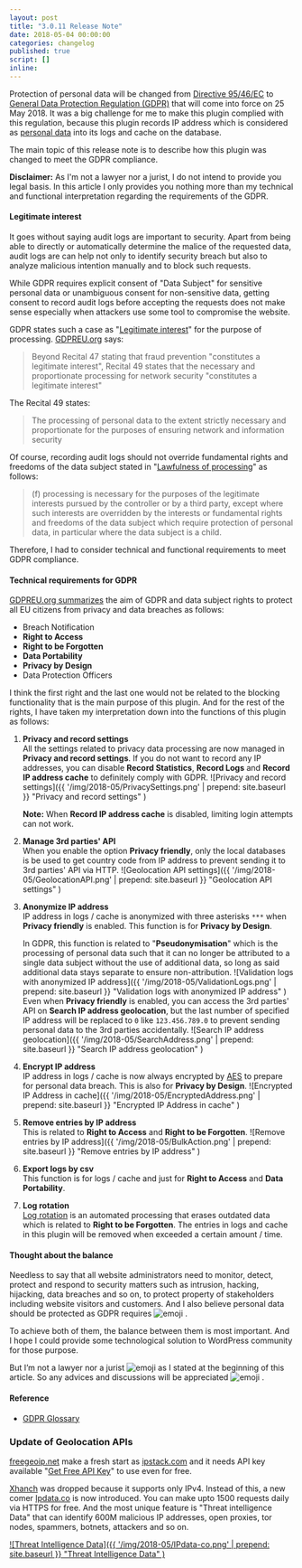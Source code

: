 ```yaml
---
layout: post
title: "3.0.11 Release Note"
date: 2018-05-04 00:00:00
categories: changelog
published: true
script: []
inline:
---
```


Protection of personal data will be changed from [Directive 95/46/EC][95-46-EC]
to [General Data Protection Regulation (GDPR)][GDPR] that will come into force 
on 25 May 2018. It was a big challenge for me to make this plugin complied with 
this regulation, because this plugin records IP address which is considered 
as [personal data][PERSONAL-DATA] into its logs and cache on the database.

The main topic of this release note is to describe how this plugin was changed 
to meet the GDPR compliance.

<div class="alert alert-warning">
	<strong>Disclaimer:</strong> As I'm not a lawyer nor a jurist, I do not 
	intend to provide you legal basis. In this article I only provides you 
	nothing more than my technical and functional interpretation regarding 
	the requirements of the GDPR.
</div>

<!--more-->

#### Legitimate interest ####

It goes without saying audit logs are important to security. Apart from being 
able to directly or automatically determine the malice of the requested data, 
audit logs are can help not only to identify security breach but also to 
analyze malicious intention manually and to block such requests.

While GDPR requires explicit consent of "Data Subject" for sensitive personal 
data or unambiguous consent for non-sensitive data, getting consent to record 
audit logs before accepting the requests does not make sense especially when 
attackers use some tool to compromise the website.

GDPR states such a case as "[Legitimate interest][LEGITIMATE]" for the purpose 
of processing. [GDPREU.org][GDPREU.ORG] says:

> Beyond Recital 47 stating that fraud prevention "constitutes a legitimate 
> interest", Recital 49 states that the necessary and proportionate processing 
> for network security "constitutes a legitimate interest"

The Recital 49 states:

> The processing of personal data to the extent strictly necessary and 
> proportionate for the purposes of ensuring network and information security

Of course, recording audit logs should not override fundamental rights and 
freedoms of the data subject stated in "[Lawfulness of processing][LAWFULNESS]"
as follows:

> (f) processing is necessary for the purposes of the legitimate interests
> pursued by the controller or by a third party, except where such interests
> are overridden by the interests or fundamental rights and freedoms of the 
> data subject which require protection of personal data, in particular where
> the data subject is a child.

Therefore, I had to consider technical and functional requirements to meet 
GDPR compliance.

#### Technical requirements for GDPR ####

[GDPREU.org summarizes][KEY-CHANGES] the aim of GDPR and data subject rights 
to protect all EU citizens from privacy and data breaches as follows:

- Breach Notification
- **Right to Access**
- **Right to be Forgotten**
- **Data Portability**
- **Privacy by Design**
- Data Protection Officers

I think the first right and the last one would not be related to the blocking 
functionality that is the main purpose of this plugin. And for the rest of the 
rights, I have taken my interpretation down into the functions of this plugin 
as follows:

1. **Privacy and record settings**  
   All the settings related to privacy data processing are now managed in 
   **Privacy and record settings**. If you do not want to record any IP 
   addresses, you can disable **Record Statistics**, **Record Logs** and 
   **Record IP address cache** to definitely comply with GDPR.
   ![Privacy and record settings]({{ '/img/2018-05/PrivacySettings.png' | prepend: site.baseurl }}
    "Privacy and record settings"
   )
   <div class="alert alert-info">
       <strong>Note:</strong> When <strong>Record IP address cache</strong> is
       disabled, limiting login attempts can not work.
   </div>

1. **Manage 3rd parties' API**  
   When you enable the option **Privacy friendly**, only the local databases 
   is be used to get country code from IP address to prevent sending it to 3rd 
   parties' API via HTTP.
   ![Geolocation API settings]({{ '/img/2018-05/GeolocationAPI.png' | prepend: site.baseurl }}
    "Geolocation API settings"
   )

1. **Anonymize IP address**  
   IP address in logs / cache is anonymized with three asterisks `***` when 
   **Privacy friendly** is enabled. This function is for **Privacy by Design**.
   
   In GDPR, this function is related to "**Pseudonymisation**" which is the 
   processing of personal data such that it can no longer be attributed to a 
   single data subject without the use of additional data, so long as said 
   additional data stays separate to ensure non-attribution.
   ![Validation logs with anonymized IP address]({{ '/img/2018-05/ValidationLogs.png' | prepend: site.baseurl }}
    "Validation logs with anonymized IP address"
   )
   Even when **Privacy friendly** is enabled, you can access the 3rd parties' 
   API on **Search IP address geolocation**, but the last number of specified 
   IP address will be replaced to `0` like `123.456.789.0` to prevent sending 
   personal data to the 3rd parties accidentally.
   ![Search IP address geolocation]({{ '/img/2018-05/SearchAddress.png' | prepend: site.baseurl }}
    "Search IP address geolocation"
   )

1. **Encrypt IP address**  
   IP address in logs / cache is now always encrypted by [AES][AES-ENCRYPT] to 
   prepare for personal data breach. This is also for **Privacy by Design**.
   ![Encrypted IP Address in cache]({{ '/img/2018-05/EncryptedAddress.png' | prepend: site.baseurl }}
    "Encrypted IP Address in cache"
   )

1. **Remove entries by IP address**  
   This is related to **Right to Access** and **Right to be Forgotten**.
   ![Remove entries by IP address]({{ '/img/2018-05/BulkAction.png' | prepend: site.baseurl }}
    "Remove entries by IP address"
   )

1. **Export logs by csv**  
   This function is for logs / cache and just for **Right to Access** and 
   **Data Portability**.

1. **Log rotation**  
   [Log rotation][LOG-ROTATION] is an automated processing that erases outdated
   data which is related to **Right to be Forgotten**. The entries in logs and 
   cache in this plugin will be removed when exceeded a certain amount / time.

#### Thought about the balance ####

Needless to say that all website administrators need to monitor, detect, 
protect and respond to security matters such as intrusion, hacking, hijacking, 
data breaches and so on, to protect property of stakeholders including website 
visitors and customers. And I also believe personal data should be protected as
GDPR requires <span class="emoji">
![emoji](https://assets-cdn.github.com/images/icons/emoji/unicode/1f510.png)
</span>.

To achieve both of them, the balance between them is most important. And I hope
I could provide some technological solution to WordPress community for those 
purpose.

But I’m not a lawyer nor a jurist <span class="emoji">
![emoji](https://assets-cdn.github.com/images/icons/emoji/unicode/1f393.png)
</span> as I stated at the beginning of this article. So any advices and 
discussions will be appreciated <span class="emoji">
![emoji](https://assets-cdn.github.com/images/icons/emoji/unicode/1f340.png)
</span>.

#### Reference ####

- [GDPR Glossary][GDPR-GLOSSARY]

### Update of Geolocation APIs ###

[freegeoip.net][FREEGEOIP.NET] make a fresh start as [ipstack.com][IPSTACK.COM]
and it needs API key available "[Get Free API Key][GET-API-KEY]" to use even 
for free.

[Xhanch][XHANCH] was dropped because it supports only IPv4. Instead of this, a 
new comer [Ipdata.co][IPDATA.CO] is now introduced. You can make upto 1500 
requests daily via HTTPS for free. And the most unique feature is "Threat 
intelligence Data" that can identify 600M malicious IP addresses, open proxies,
tor nodes, spammers, botnets, attackers and so on.

[![Threat Intelligence Data]({{ '/img/2018-05/IPdata-co.png' | prepend: site.baseurl }}
  "Threat Intelligence Data"
)](https://ipdata.co/docs.html#threat-data "Threat Intelligence Data")

[IP-Geo-Block]:  https://wordpress.org/plugins/ip-geo-block/ "IP Geo Block &mdash; WordPress Plugins"
[IPGB-Forum]:    https://wordpress.org/support/plugin/ip-geo-block "View: [IP Geo Block] Support &laquo; WordPress.org Forums"
[95-46-EC]:      https://eur-lex.europa.eu/legal-content/EN/TXT/HTML/?uri=CELEX:31995L0046 "DIRECTIVE 95/46/EC OF THE EUROPEAN PARLIAMENT AND OF THE COUNCIL of 24 October 1995"
[GDPR]:          https://www.eugdpr.org/ "EU GDPR Information Portal"
[PERSONAL-DATA]: https://www.gdpreu.org/the-regulation/key-concepts/personal-data/ "Personal Data &#8211; GDPR EU.org"
[LEGITIMATE]:    https://eur-lex.europa.eu/legal-content/EN/TXT/HTML/?uri=CELEX:32016R0679 "REGULATION (EU) 2016/679 OF THE EUROPEAN PARLIAMENT AND OF THE COUNCIL of 27 April 2016"
[LAWFULNESS]:    https://eur-lex.europa.eu/legal-content/EN/TXT/HTML/?uri=CELEX:32016R0679#d1e1888-1-1 "Article 6 Lawfulness of processing"
[GDPREU.ORG]:    https://www.gdpreu.org/the-regulation/key-concepts/legitimate-interest/ "Legitimate Interest &#8211; GDPR EU.org"
[KEY-CHANGES]:   https://www.eugdpr.org/key-changes.html "Key Changes with the General Data Protection Regulation"
[AES-ENCRYPT]:   https://en.wikipedia.org/wiki/Advanced_Encryption_Standard "Advanced Encryption Standard - Wikipedia"
[LOG-ROTATION]:  https://en.wikipedia.org/wiki/Log_rotation "Log rotation - Wikipedia" 
[GDPR-GLOSSARY]: https://www.eugdpr.org/glossary-of-terms.html "GDPR Glossary of Terms"
[FREEGEOIP.NET]: https://github.com/apilayer/freegeoip#readme "GitHub - apilayer/freegeoip: IP geolocation web server"
[IPSTACK.COM]:   https://ipstack.com/ "ipstack - Free IP Geolocation API"
[GET-API-KEY]:   https://ipstack.com/product "Get your free ipstack API key"
[XHANCH]:        http://xhanch.com/ "Xhanch Studio - Website And Graphic Development Center"
[IPDATA.CO]:     https://ipdata.co/ "ipdata.co - IP Geolocation and Threat Data API"
